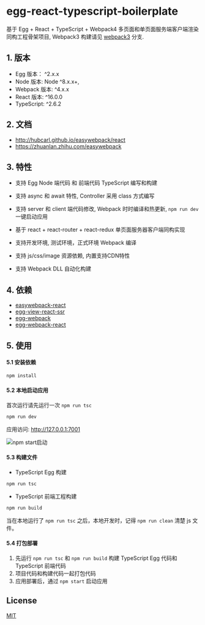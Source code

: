 # egg-react-typescript-boilerplate

基于 Egg + React + TypeScript + Webpack4 多页面和单页面服务端客户端渲染同构工程骨架项目, Webpack3 构建请见 [webpack3](https://github.com/hubcarl/egg-react-typescript-boilerplate/tree/webpack3) 分支.

## 1. 版本

- Egg 版本： ^2.x.x
- Node 版本: Node ^8.x.x+,
- Webpack 版本: ^4.x.x
- React 版本: ^16.0.0
- TypeScript: ^2.6.2

## 2. 文档

- http://hubcarl.github.io/easywebpack/react
- https://zhuanlan.zhihu.com/easywebpack


## 3. 特性

- 支持 Egg Node 端代码 和 前端代码 TypeScript 编写和构建

- 支持 async 和 await 特性, Controller 采用 class 方式编写

- 支持 server 和 client 端代码修改, Webpack 时时编译和热更新, `npm run dev` 一键启动应用

- 基于 react + react-router + react-redux 单页面服务器客户端同构实现

- 支持开发环境, 测试环境，正式环境 Webpack 编译

- 支持 js/css/image 资源依赖, 内置支持CDN特性

- 支持 Webpack DLL 自动化构建

 

## 4. 依赖

- [easywebpack-react](https://github.com/hubcarl/easywebpack)
- [egg-view-react-ssr](https://github.com/hubcarl/egg-view-react-ssr) 
- [egg-webpack](https://github.com/hubcarl/egg-webpack) 
- [egg-webpack-react](https://github.com/hubcarl/egg-webpack-react)

## 5. 使用

#### 5.1 安装依赖

```bash
npm install
```

#### 5.2 本地启动应用

首次运行请先运行一次 `npm run tsc`

```bash
npm run dev
```

应用访问: http://127.0.0.1:7001

![npm start启动](https://github.com/hubcarl/egg-vue-webpack-boilerplate/blob/master/docs/images/webpack-build.png)


#### 5.3 构建文件

- TypeScript Egg 构建

```bash
npm run tsc
```

- TypeScript 前端工程构建

```bash
npm run build
```

当在本地运行了 `npm run tsc` 之后，本地开发时，记得 `npm run clean` 清楚 js 文件。

#### 5.4 打包部署

1. 先运行 `npm run tsc` 和 `npm run build` 构建 TypeScript Egg 代码和 TypeScript 前端代码
2. 项目代码和构建代码一起打包代码
3. 应用部署后，通过 `npm start` 启动应用


## License

[MIT](LICENSE)
